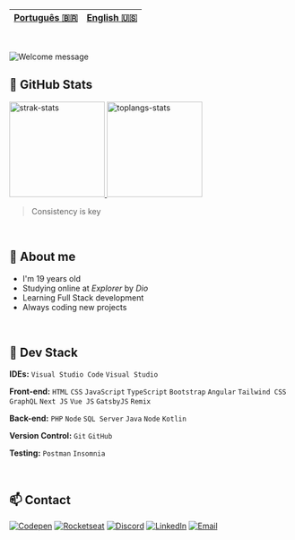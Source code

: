 | [Português 🇧🇷](https://github.com/PedroPaino) | [English 🇺🇸](https://github.com/PedroPaino) |
|---|---|

<br>

<!-- I made it on https://readme-typing-svg.demolab.com/demo/ -->
![Welcome message](https://readme-typing-svg.demolab.com?font=Silkscreen&duration=3000&pause=1500&color=0065f5&width=435&lines=Hey%2C+I'm+Pedro+Henrique+Paino;Welcome+to+my+GitHub+:%29; "Welcome Message")

## 💫 GitHub Stats

<!-- I got this cards in https://github.com/anuraghazra/github-readme-stats --> 
<a href="#">
    <img alt="strak-stats" height="170em" src="https://github-readme-streak-stats.herokuapp.com/?user=PedroPaino&theme=omni&hide_border=true&theme=transparent" />
    <img alt="toplangs-stats" height="170em" src="https://github-readme-stats.vercel.app/api/top-langs/?username=PedroPaino&layout=compact&hide_border=true&theme=transparent" />    
</a>

> Consistency is key

<br>

## 🍄 About me
    
- I'm 19 years old                                                                          
- Studying online at <em>Explorer</em> by <em>Dio</em>  
- Learning Full Stack development                                                     
- Always coding new projects  

<br>

## 🚀 Dev Stack

**IDEs:** `Visual Studio Code` `Visual Studio` 
    
**Front-end:** `HTML` `CSS` `JavaScript` `TypeScript` `Bootstrap` `Angular` `Tailwind CSS` `GraphQL` `Next JS` `Vue JS` `GatsbyJS` `Remix`      

**Back-end:** `PHP` `Node` `SQL Server` `Java` `Node` `Kotlin` 


**Version Control:** `Git` `GitHub`

**Testing:** `Postman` `Insomnia`   

<br>

## 📫 Contact
 
<!-- Badges from https://dev.to/envoy_/150-badges-for-github-pnk -->
[![Codepen](https://img.shields.io/badge/Codepen-000000?style=for-the-badge&logo=codepen&logoColor=white "Codepen")](https://codepen.io/pedropaino)
[![Rocketseat](https://img.shields.io/badge/Rocketseat-8B89CC?style=for-the-badge&logo=rocketseat&logoColor=white "Rocketseat")](https://app.rocketseat.com.br/me/pedro-henrique-paino-00259)
[![Discord](https://img.shields.io/badge/@pedropaino-7289DA?style=for-the-badge&logo=discord&logoColor=white "My Discord user")](#)
[![LinkedIn](https://img.shields.io/badge/LinkedIn-0077B5?style=for-the-badge&logo=linkedin&logoColor=white "LinkedIn")](https://www.linkedin.com/in/pedropaino/)
[![Email](https://img.shields.io/badge/Gmail-D14836?style=for-the-badge&logo=gmail&logoColor=white "Email")](mailto:pedropainoadm@gmail.com)

